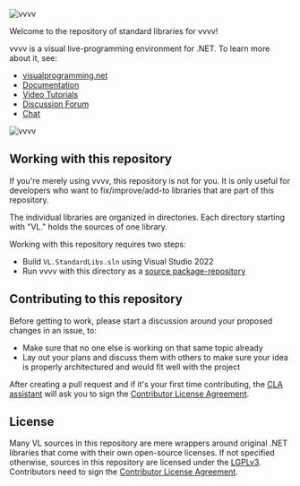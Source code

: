 ![vvvv](docs/vvvv.png)

Welcome to the repository of standard libraries for vvvv!

vvvv is a visual live-programming environment for .NET. To learn more about it, see:
- [visualprogramming.net](https://visualprogramming.net)
- [Documentation](https://thegraybook.vvvv.org/)
- [Video Tutorials](https://www.youtube.com/vvvvtv42)
- [Discussion Forum](https://discourse.vvvv.org/)
- [Chat](https://matrix.to/#/#vvvv:matrix.org)

![vvvv](docs/vvvvIO.png)

## Working with this repository

If you're merely using vvvv, this repository is not for you. It is only useful for developers who want to fix/improve/add-to libraries that are part of this repository.

The individual libraries are organized in directories. Each directory starting with "VL." holds the sources of one library. 

Working with this repository requires two steps:
- Build `VL.StandardLibs.sln` using Visual Studio 2022
- Run vvvv with this directory as a [source package-repository](https://thegraybook.vvvv.org/reference/extending/contributing.html)

## Contributing to this repository

Before getting to work, please start a discussion around your proposed changes in an issue, to:
- Make sure that no one else is working on that same topic already
- Lay out your plans and discuss them with others to make sure your idea is properly architectured and would fit well with the project

After creating a pull request and if it's your first time contributing, the [CLA assistant](https://github.com/cla-assistant) will ask you to sign the [Contributor License Agreement](docs/ContributorLicenseAgreement.md).

## License
Many VL sources in this repository are mere wrappers around original .NET libraries that come with their own open-source licenses. If not specified otherwise, sources in this repository are licensed under the [LGPLv3](https://www.gnu.org/licenses/lgpl-3.0-standalone.html). Contributors need to sign the [Contributor License Agreement](docs/ContributorLicenseAgreement.md).
